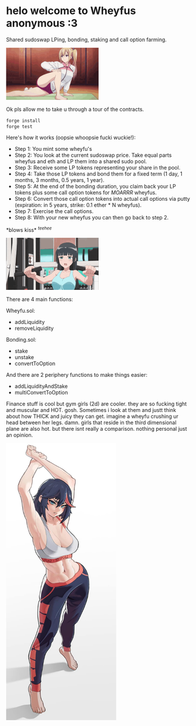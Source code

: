 # helo welcome to Wheyfus anonymous :3

Shared sudoswap LPing, bonding, staking and call option farming.

<img src="./assets/wheyfu2.gif" alt="wheyfu2" width="50%"/>

Ok pls allow me to take u through a tour of the contracts.

```
forge install
forge test
```

Here's how it works (oopsie whoopsie fucki wuckie!):

* Step 1: You mint some wheyfu's
* Step 2: You look at the current sudoswap price. Take equal parts wheyfus and eth and LP them into a shared sudo pool.
* Step 3: Receive some LP tokens representing your share in the pool.
* Step 4: Take those LP tokens and bond them for a fixed term (1 day, 1 months, 3 months, 0.5 years, 1 year).
* Step 5: At the end of the bonding duration, you claim back your LP tokens plus some call option tokens for *MOARRR* wheyfus.
* Step 6: Convert those call option tokens into actual call options via putty (expiration: in 5 years, strike: 0.1 ether * N wheyfus).
* Step 7: Exercise the call options.
* Step 8: With your new wheyfus you can then go back to step 2.

\*blows kiss\* <sup>*teehee*</sup>


<img src="./assets/wheyfu3.gif" alt="wheyfu3" width="50%"/>

There are 4 main functions:

Wheyfu.sol:

* addLiquidity
* removeLiquidity

Bonding.sol:

* stake
* unstake
* convertToOption

And there are 2 periphery functions to make things easier:

* addLiquidityAndStake
* multiConvertToOption

Finance stuff is cool but gym girls (2d) are cooler. they are so fucking tight and muscular and HOT. gosh.
Sometimes i look at them and justt think about how THICK and juicy they can get. imagine a wheyfu crushing ur head between her legs. damn. girls that reside in the third dimensional plane are also hot. but there isnt really a comparison. nothing personal just an opinion.

<img src="./assets/wheyfu1.jpeg" alt="wheyfu1" width="300"/>
